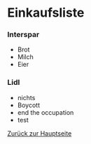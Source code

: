 ﻿# Einkaufsliste 

### Interspar
- Brot
- Milch
- Eier

### Lidl
- nichts
- Boycott
- end the occupation 
- test

[Zurück zur Hauptseite](index.md)

